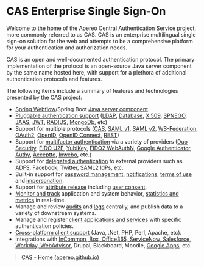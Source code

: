 # CAS Enterprise Single Sign-On

Welcome to the home of the Apereo Central Authentication Service project, more commonly referred to as CAS. CAS is an enterprise multilingual single sign-on solution for the web and attempts to be a comprehensive platform for your authentication and authorization needs.

CAS is an open and well-documented authentication protocol. The primary implementation of the protocol is an open-source Java server component by the same name hosted here, with support for a plethora of additional authentication protocols and features.

The following items include a summary of features and technologies presented by the CAS project:

- [Spring Webflow](https://apereo.github.io/cas/6.4.x/webflow/Webflow-Customization.html)/Spring Boot [Java server component](https://apereo.github.io/cas/6.4.x/planning/Architecture.html).
- [Pluggable authentication support](https://apereo.github.io/cas/6.4.x/authentication/Configuring-Authentication-Components.html) ([LDAP](https://apereo.github.io/cas/6.4.x/authentication/LDAP-Authentication.html), [Database](https://apereo.github.io/cas/6.4.x/authentication/Database-Authentication.html), [X.509](https://apereo.github.io/cas/6.4.x/authentication/X509-Authentication.html), [SPNEGO](https://apereo.github.io/cas/6.4.x/authentication/SPNEGO-Authentication.html), [JAAS](https://apereo.github.io/cas/6.4.x/authentication/JAAS-Authentication.html), [JWT](https://apereo.github.io/cas/6.4.x/authentication/JWT-Authentication.html), [RADIUS](https://apereo.github.io/cas/6.4.x/mfa/RADIUS-Authentication.html), [MongoDb](https://apereo.github.io/cas/6.4.x/authentication/MongoDb-Authentication.html), etc)
- Support for multiple protocols ([CAS](https://apereo.github.io/cas/6.4.x/protocol/CAS-Protocol.html), [SAML v1](https://apereo.github.io/cas/6.4.x/protocol/SAML-Protocol.html), [SAML v2](https://apereo.github.io/cas/6.4.x/authentication/Configuring-SAML2-Authentication.html), [WS-Federation](https://apereo.github.io/cas/6.4.x/protocol/WS-Federation-Protocol.html), [OAuth2](https://apereo.github.io/cas/6.4.x/protocol/OAuth-Protocol.html), [OpenID](https://apereo.github.io/cas/6.4.x/protocol/OpenID-Protocol.html), [OpenID Connect](https://apereo.github.io/cas/6.4.x/protocol/OIDC-Protocol.html), [REST](https://apereo.github.io/cas/6.4.x/protocol/REST-Protocol.html))
- Support for [multifactor authentication](https://apereo.github.io/cas/6.4.x/mfa/Configuring-Multifactor-Authentication.html) via a variety of providers ([Duo Security](https://apereo.github.io/cas/6.4.x/mfa/DuoSecurity-Authentication.html), [FIDO U2F](https://apereo.github.io/cas/6.4.x/mfa/FIDO-U2F-Authentication.html), [YubiKey](https://apereo.github.io/cas/6.4.x/mfa/YubiKey-Authentication.html), [FIDO2 WebAuthN](https://apereo.github.io/cas/6.4.x/mfa/FIDO2-WebAuthn-Authentication.html), [Google Authenticator](https://apereo.github.io/cas/6.4.x/mfa/GoogleAuthenticator-Authentication.html), [Authy](https://apereo.github.io/cas/6.4.x/mfa/AuthyAuthenticator-Authentication.html), [Acceptto](https://apereo.github.io/cas/6.4.x/mfa/Acceptto-Authentication.html), [Inwebo](https://apereo.github.io/cas/6.4.x/mfa/Inwebo-Authentication.html), etc.)
- Support for [delegated authentication](https://apereo.github.io/cas/6.4.x/integration/Delegate-Authentication.html) to external providers such as [ADFS](https://apereo.github.io/cas/6.4.x/integration/ADFS-Integration.html), Facebook, Twitter, SAML2 IdPs, etc.
- Built-in support for [password management](https://apereo.github.io/cas/6.4.x/password_management/Password-Management.html), [notifications](https://apereo.github.io/cas/6.4.x/webflow/Webflow-Customization-Interrupt.html), [terms of use](https://apereo.github.io/cas/6.4.x/webflow/Webflow-Customization-AUP.html) and [impersonation](https://apereo.github.io/cas/6.4.x/authentication/Surrogate-Authentication.html).
- Support for [attribute release](https://apereo.github.io/cas/6.4.x/integration/Attribute-Release.html) including [user consent](https://apereo.github.io/cas/6.4.x/integration/Attribute-Release-Consent.html).
- [Monitor and track](https://apereo.github.io/cas/6.4.x/monitoring/Monitoring-Statistics.html) application and system behavior, [statistics and metrics](https://apereo.github.io/cas/6.4.x/monitoring/Configuring-Metrics.html) in real-time.
- Manage and review [audits](https://apereo.github.io/cas/6.4.x/audits/Audits.html) and [logs](https://apereo.github.io/cas/6.4.x/logging/Logging.html) centrally, and publish data to a variety of downstream systems.
- Manage and register [client applications and services](https://apereo.github.io/cas/6.4.x/services/Service-Management.html) with specific authentication policies.
- [Cross-platform client support](https://apereo.github.io/cas/6.4.x/integration/CAS-Clients.html) (Java, .Net, PHP, Perl, Apache, etc).
- Integrations with [InCommon, Box, Office365, ServiceNow, Salesforce, Workday, WebAdvisor](https://apereo.github.io/cas/6.4.x/integration/Configuring-SAML-SP-Integrations.html), Drupal, Blackboard, Moodle, [Google Apps](https://apereo.github.io/cas/6.4.x/integration/Google-Apps-Integration.html), etc.

> [CAS - Home (apereo.github.io)](https://apereo.github.io/cas/6.4.x/index.html)